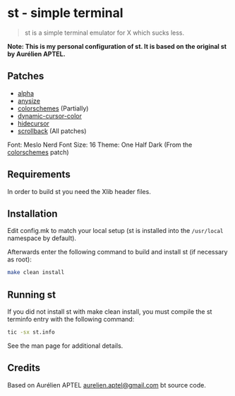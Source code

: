 # st - simple terminal

> st is a simple terminal emulator for X which sucks less.

**Note: This is my personal configuration of st. It is based on the original st by Aurélien APTEL.**

## Patches

- [alpha](https://st.suckless.org/patches/alpha/)
- [anysize](https://st.suckless.org/patches/anysize/)
- [colorschemes](https://st.suckless.org/patches/colorschemes/) (Partially)
- [dynamic-cursor-color](https://st.suckless.org/patches/dynamic-cursor-color/)
- [hidecursor](https://st.suckless.org/patches/hidecursor/)
- [scrollback](https://st.suckless.org/patches/scrollback/) (All patches)

Font: Meslo Nerd Font
Size: 16
Theme: One Half Dark (From the [colorschemes](https://st.suckless.org/patches/colorschemes/) patch)

## Requirements

In order to build st you need the Xlib header files.

## Installation

Edit config.mk to match your local setup (st is installed into the `/usr/local` namespace by default).

Afterwards enter the following command to build and install st (if necessary as root):

```sh
make clean install
```

## Running st

If you did not install st with make clean install, you must compile
the st terminfo entry with the following command:

```sh
tic -sx st.info
```

See the man page for additional details.

## Credits

Based on Aurélien APTEL <aurelien.aptel@gmail.com> bt source code.